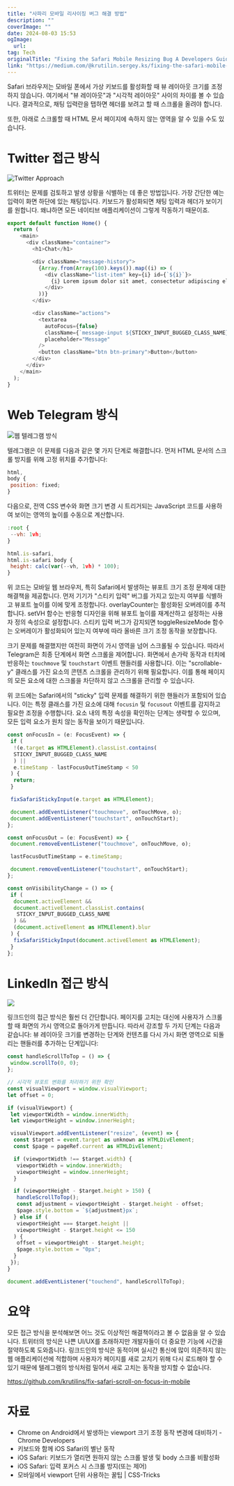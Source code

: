 ```yaml
---
title: "사파리 모바일 리사이징 버그 해결 방법"
description: ""
coverImage: ""
date: 2024-08-03 15:53
ogImage: 
  url: 
tag: Tech
originalTitle: "Fixing the Safari Mobile Resizing Bug A Developers Guide"
link: "https://medium.com/@krutilin.sergey.ks/fixing-the-safari-mobile-resizing-bug-a-developers-guide-6568f933cde0"
---
```




Safari 브라우저는 모바일 폰에서 가상 키보드를 활성화할 때 뷰 레이아웃 크기를 조정하지 않습니다. 여기에서 "뷰 레이아웃"과 "시각적 레이아웃" 사이의 차이를 볼 수 있습니다. 결과적으로, 채팅 입력란을 탭하면 헤더를 보려고 할 때 스크롤을 올려야 합니다.

또한, 아래로 스크롤할 때 HTML 문서 페이지에 속하지 않는 영역을 알 수 있을 수도 있습니다.

# Twitter 접근 방식

![Twitter Approach](https://miro.medium.com/v2/resize:fit:436/1*Dj_5lZ32Ok-VuR-h2_maGg.gif)

<div class="content-ad"></div>

트위터는 문제를 검토하고 발생 상황을 식별하는 데 좋은 방법입니다. 가장 간단한 예는 입력이 화면 하단에 있는 채팅입니다. 키보드가 활성화되면 채팅 입력과 헤더가 보이기를 원합니다. 왜냐하면 모든 네이티브 애플리케이션이 그렇게 작동하기 때문이죠.

```js
export default function Home() {
  return (
    <main>
      <div className="container">
        <h1>Chat</h1>

        <div className="message-history">
          {Array.from(Array(100).keys()).map((i) => (
            <div className="list-item" key={i} id={`${i}`}>
              {i} Lorem ipsum dolor sit amet, consectetur adipiscing elit. Donec
            </div>
          ))}
        </div>

        <div className="actions">
          <textarea
            autoFocus={false}
            className={`message-input ${STICKY_INPUT_BUGGED_CLASS_NAME}`}
            placeholder="Message"
          />
          <button className="btn btn-primary">Button</button>
        </div>
      </div>
    </main>
  );
}
```

# Web Telegram 방식

![웹 텔레그램 방식](https://miro.medium.com/v2/resize:fit:436/1*7-qPiF5kXspetxsY40POyA.gif)

<div class="content-ad"></div>

텔레그램은 이 문제를 다음과 같은 몇 가지 단계로 해결합니다. 먼저 HTML 문서의 스크롤 방지를 위해 고정 위치를 추가합니다:

```js
html,
body {
 position: fixed;
}
```

다음으로, 전역 CSS 변수와 화면 크기 변경 시 트리거되는 JavaScript 코드를 사용하여 보이는 영역의 높이를 수동으로 계산합니다.

```js
:root {
 --vh: 1vh;
}

html.is-safari,
html.is-safari body {
 height: calc(var(--vh, 1vh) * 100);
}
```

<div class="content-ad"></div>

위 코드는 모바일 웹 브라우저, 특히 Safari에서 발생하는 뷰포트 크기 조정 문제에 대한 해결책을 제공합니다. 먼저 기기가 "스티키 입력" 버그를 가지고 있는지 여부를 식별하고 뷰포트 높이를 이에 맞게 조정합니다. overlayCounter는 활성화된 오버레이를 추적합니다. setVH 함수는 반응형 디자인을 위해 뷰포트 높이를 재계산하고 설정하는 사용자 정의 속성으로 설정합니다. 스티키 입력 버그가 감지되면 toggleResizeMode 함수는 오버레이가 활성화되어 있는지 여부에 따라 올바른 크기 조정 동작을 보장합니다.

크기 문제를 해결했지만 여전히 화면이 가시 영역을 넘어 스크롤될 수 있습니다. 따라서 Telegram은 최종 단계에서 화면 스크롤을 제어합니다. 화면에서 손가락 동작과 터치에 반응하는 `touchmove` 및 `touchstart` 이벤트 핸들러를 사용합니다. 이는 "scrollable-y" 클래스를 가진 요소의 콘텐츠 스크롤을 관리하기 위해 필요합니다. 이를 통해 페이지의 모든 요소에 대한 스크롤을 차단하지 않고 스크롤을 관리할 수 있습니다.

<div class="content-ad"></div>

위 코드에는 Safari에서의 "sticky" 입력 문제를 해결하기 위한 핸들러가 포함되어 있습니다. 이는 특정 클래스를 가진 요소에 대해 `focusin` 및 `focusout` 이벤트를 감지하고 필요한 조정을 수행합니다. 요소 내의 특정 속성을 확인하는 단계는 생략할 수 있으며, 모든 입력 요소가 원치 않는 동작을 보이기 때문입니다.

```js
const onFocusIn = (e: FocusEvent) => {
 if (
  !(e.target as HTMLElement).classList.contains(
  STICKY_INPUT_BUGGED_CLASS_NAME
  ) ||
  e.timeStamp - lastFocusOutTimeStamp < 50
 ) {
  return;
 }

 fixSafariStickyInput(e.target as HTMLElement);

 document.addEventListener("touchmove", onTouchMove, o);
 document.addEventListener("touchstart", onTouchStart);
};

const onFocusOut = (e: FocusEvent) => {
 document.removeEventListener("touchmove", onTouchMove, o);

 lastFocusOutTimeStamp = e.timeStamp;

 document.removeEventListener("touchstart", onTouchStart);
};

const onVisibilityChange = () => {
 if (
  document.activeElement &&
  document.activeElement.classList.contains(
   STICKY_INPUT_BUGGED_CLASS_NAME
  ) &&
  (document.activeElement as HTMLElement).blur
 ) {
  fixSafariStickyInput(document.activeElement as HTMLElement);
 }
};
```

# LinkedIn 접근 방식

<img src="https://miro.medium.com/v2/resize:fit:436/1*FQQffPzH2llfblXOEeC2ww.gif" />

<div class="content-ad"></div>

링크드인의 접근 방식은 훨씬 더 간단합니다. 페이지를 고치는 대신에 사용자가 스크롤할 때 화면의 가시 영역으로 돌아가게 만듭니다. 따라서 강조할 두 가지 단계는 다음과 같습니다: 뷰 레이아웃 크기를 변경하는 단계와 컨텐츠를 다시 가시 화면 영역으로 되돌리는 핸들러를 추가하는 단계입니다:

```js
const handleScrollToTop = () => {
 window.scrollTo(0, 0);
};

// 시각적 뷰포트 변화를 처리하기 위한 확인
const visualViewport = window.visualViewport;
let offset = 0;

if (visualViewport) {
 let viewportWidth = window.innerWidth;
 let viewportHeight = window.innerHeight;

 visualViewport.addEventListener("resize", (event) => {
  const $target = event.target as unknown as HTMLDivElement;
  const $page = pageRef.current as HTMLDivElement;

  if (viewportWidth !== $target.width) {
   viewportWidth = window.innerWidth;
   viewportHeight = window.innerHeight;
  }

  if (viewportHeight - $target.height > 150) {
   handleScrollToTop();
   const adjustment = viewportHeight - $target.height - offset;
   $page.style.bottom = `${adjustment}px`;
  } else if (
   viewportHeight === $target.height ||
   viewportHeight - $target.height <= 150
  ) {
   offset = viewportHeight - $target.height;
   $page.style.bottom = "0px";
  }
 });
}

document.addEventListener("touchend", handleScrollToTop);
```

# 요약

모든 접근 방식을 분석해보면 어느 것도 이상적인 해결책이라고 볼 수 없음을 알 수 있습니다. 트위터의 방식은 나쁜 UI/UX를 초래하지만 개발자들이 더 중요한 기능에 시간을 절약하도록 도와줍니다. 링크드인의 방식은 동적이며 실시간 통신에 많이 의존하지 않는 웹 애플리케이션에 적합하며 사용자가 페이지를 새로 고치기 위해 다시 로드해야 할 수 있기 때문에 텔레그램의 방식처럼 밀어서 새로 고치는 동작을 방지할 수 없습니다.

<div class="content-ad"></div>

https://github.com/krutilins/fix-safari-scroll-on-focus-in-mobile

# 자료

- Chrome on Android에서 발생하는 viewport 크기 조정 동작 변경에 대비하기 - Chrome Developers
- 키보드와 함께 iOS Safari의 별난 동작
- iOS Safari: 키보드가 열리면 원하지 않는 스크롤 발생 및 body 스크롤 비활성화
- iOS Safari: 입력 포커스 시 스크롤 방지(또는 제어)
- 모바일에서 viewport 단위 사용하는 꿀팁 | CSS-Tricks
